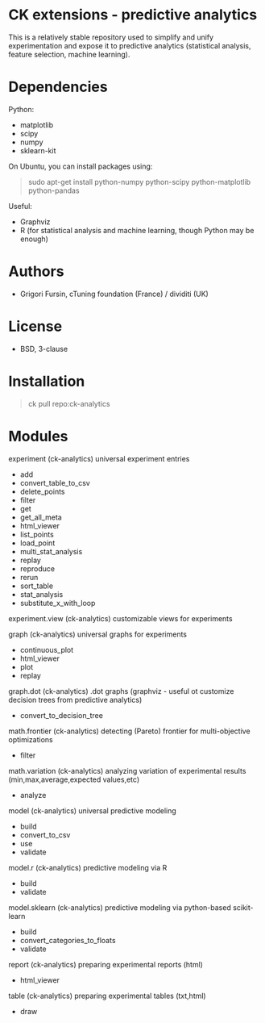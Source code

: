 CK extensions - predictive analytics
====================================

This is a relatively stable repository used to simplify and unify
experimentation and expose it to predictive analytics
(statistical analysis, feature selection, machine learning).

Dependencies
============

Python:
* matplotlib
* scipy
* numpy
* sklearn-kit

On Ubuntu, you can install packages using:
> sudo apt-get install python-numpy python-scipy python-matplotlib python-pandas

Useful:

* Graphviz
* R (for statistical analysis and machine learning, though Python may be enough)

Authors
=======

* Grigori Fursin, cTuning foundation (France) / dividiti (UK)

License
=======
* BSD, 3-clause

Installation
============

> ck pull repo:ck-analytics

Modules
=======

experiment                           (ck-analytics)                    universal experiment entries
  * add
  * convert_table_to_csv
  * delete_points
  * filter
  * get
  * get_all_meta
  * html_viewer
  * list_points
  * load_point
  * multi_stat_analysis
  * replay
  * reproduce
  * rerun
  * sort_table
  * stat_analysis
  * substitute_x_with_loop

experiment.view                      (ck-analytics)                    customizable views for experiments

graph                                (ck-analytics)                    universal graphs for experiments
  * continuous_plot
  * html_viewer
  * plot
  * replay

graph.dot                            (ck-analytics)                    .dot graphs (graphviz - useful ot customize decision trees from predictive analytics)
  * convert_to_decision_tree

math.frontier                        (ck-analytics)                    detecting (Pareto) frontier for multi-objective optimizations
  * filter

math.variation                       (ck-analytics)                    analyzing variation of experimental results (min,max,average,expected values,etc)
  * analyze

model                                (ck-analytics)                    universal predictive modeling
  * build
  * convert_to_csv
  * use
  * validate

model.r                              (ck-analytics)                    predictive modeling via R
  * build
  * validate

model.sklearn                        (ck-analytics)                    predictive modeling via python-based scikit-learn
  * build
  * convert_categories_to_floats
  * validate

report                               (ck-analytics)                    preparing experimental reports (html)
  * html_viewer

table                                (ck-analytics)                    preparing experimental tables (txt,html)
  * draw
